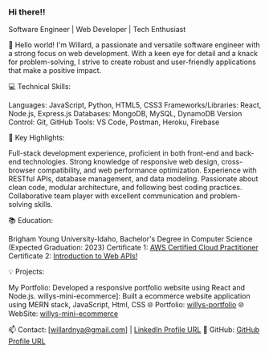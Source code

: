 ### Hi there!!

Software Engineer | Web Developer | Tech Enthusiast

👋 Hello world! I'm Willard, a passionate and versatile software engineer with a strong focus on web development. With a keen eye for detail and a knack for problem-solving, I strive to create robust and user-friendly applications that make a positive impact.

💻 Technical Skills:

Languages: JavaScript, Python, HTML5, CSS3
Frameworks/Libraries: React, Node.js, Express.js
Databases: MongoDB, MySQL, DynamoDB
Version Control: Git, GitHub
Tools: VS Code, Postman, Heroku, Firebase

🔧 Key Highlights:

Full-stack development experience, proficient in both front-end and back-end technologies.
Strong knowledge of responsive web design, cross-browser compatibility, and web performance optimization.
Experience with RESTful APIs, database management, and data modeling.
Passionate about clean code, modular architecture, and following best coding practices.
Collaborative team player with excellent communication and problem-solving skills.

📚 Education:

Brigham Young University-Idaho, Bachelor's Degree in Computer Science (Expected Graduation: 2023)
Certificate 1: [AWS Certified Cloud Practitioner](https://www.credly.com/badges/c20e7585-d96f-42bb-be6c-54caa9f4e8d3/public_url)
Certificate 2: [Introduction to Web APIs!](https://www.linkedin.com/learning/certificates/a9cf8843e2f1b41542388fe147d1fd1a826906e57f017ec16d8ed631602b0408?u=2153100)


💡 Projects:

My Portfolio: Developed a responsive portfolio website using React and Node.js.
willys-mini-ecommerce]: Built a ecommerce website application using MERN stack, JavaScript, Html, CSS
🌐 Portfolio: [willys-portfolio](https://willardnyamombe.netlify.app/)
🌐 WebSite: [willys-mini-ecommerce](https://willys-mini-ecommerce.netlify.app/)

📫 Contact: [willardnya@gmail.com] | [LinkedIn Profile URL](https://www.linkedin.com/in/willard-nyamombe-104767aa/)
🌟 GitHub: [GitHub Profile URL](https://github.com/willardnyamombe/)
